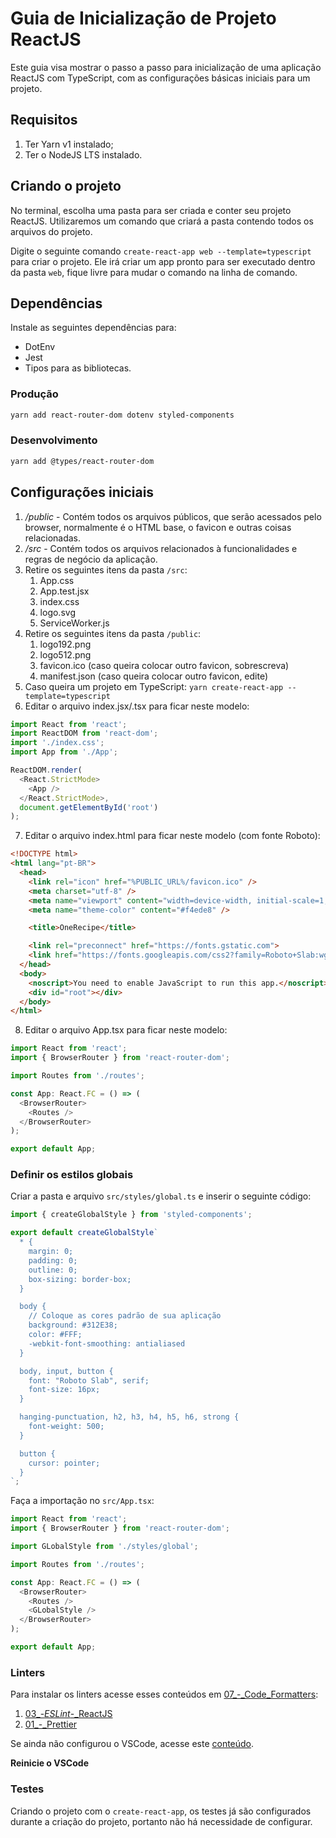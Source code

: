 # Guia de Inicialização de Projeto ReactJS

Este guia visa mostrar o passo a passo para inicialização de uma aplicação ReactJS com TypeScript, com as configurações básicas iniciais para um projeto.

## Requisitos

1. Ter Yarn v1 instalado;
2. Ter o NodeJS LTS instalado.

## Criando o projeto

No terminal, escolha uma pasta para ser criada e conter seu projeto ReactJS. Utilizaremos um comando que criará a pasta contendo todos os arquivos do projeto.

Digite o seguinte comando `create-react-app web --template=typescript` para criar o projeto. Ele irá criar um app pronto para ser executado dentro da pasta `web`, fique livre para mudar o comando na linha de comando.

## Dependências

Instale as seguintes dependências para:

- DotEnv
- Jest
- Tipos para as bibliotecas.

### Produção

```bash
yarn add react-router-dom dotenv styled-components
```

### Desenvolvimento

```bash
yarn add @types/react-router-dom
```

## Configurações iniciais

1. _/public_ - Contém todos os arquivos públicos, que serão acessados pelo browser, normalmente é o HTML base, o favicon e outras coisas relacionadas.
2. _/src_ - Contém todos os arquivos relacionados à funcionalidades e regras de negócio da aplicação.
3. Retire os seguintes itens da pasta `/src`:
   1. App.css
   2. App.test.jsx
   3. index.css
   4. logo.svg
   5. ServiceWorker.js
4. Retire os seguintes itens da pasta `/public`:
   1. logo192.png
   2. logo512.png
   3. favicon.ico (caso queira colocar outro favicon, sobrescreva)
   4. manifest.json (caso queira colocar outro favicon, edite)
5. Caso queira um projeto em TypeScript: `yarn create-react-app --template=typescript`
6. Editar o arquivo index.jsx/.tsx para ficar neste modelo:

```js
import React from 'react';
import ReactDOM from 'react-dom';
import './index.css';
import App from './App';

ReactDOM.render(
  <React.StrictMode>
    <App />
  </React.StrictMode>,
  document.getElementById('root')
);
```

7. Editar o arquivo index.html para ficar neste modelo (com fonte Roboto):

```html
<!DOCTYPE html>
<html lang="pt-BR">
  <head>
    <link rel="icon" href="%PUBLIC_URL%/favicon.ico" />
    <meta charset="utf-8" />
    <meta name="viewport" content="width=device-width, initial-scale=1, maximum-scale=1, user-scalable=n" />
    <meta name="theme-color" content="#f4ede8" />

    <title>OneRecipe</title>

    <link rel="preconnect" href="https://fonts.gstatic.com">
    <link href="https://fonts.googleapis.com/css2?family=Roboto+Slab:wght@400;500;600&display=swap" rel="stylesheet">
  </head>
  <body>
    <noscript>You need to enable JavaScript to run this app.</noscript>
    <div id="root"></div>
  </body>
</html>
```

8. Editar o arquivo App.tsx para ficar neste modelo:

```js
import React from 'react';
import { BrowserRouter } from 'react-router-dom';

import Routes from './routes';

const App: React.FC = () => (
  <BrowserRouter>
    <Routes />
  </BrowserRouter>
);

export default App;
```

### Definir os estilos globais

Criar a pasta e arquivo `src/styles/global.ts` e inserir o seguinte código:

```js
import { createGlobalStyle } from 'styled-components';

export default createGlobalStyle`
  * {
    margin: 0;
    padding: 0;
    outline: 0;
    box-sizing: border-box;
  }

  body {
    // Coloque as cores padrão de sua aplicação
    background: #312E38;
    color: #FFF;
    -webkit-font-smoothing: antialiased
  }

  body, input, button {
    font: "Roboto Slab", serif;
    font-size: 16px;
  }

  hanging-punctuation, h2, h3, h4, h5, h6, strong {
    font-weight: 500;
  }

  button {
    cursor: pointer;
  }
`;
```

Faça a importação no `src/App.tsx`:

```js
import React from 'react';
import { BrowserRouter } from 'react-router-dom';

import GLobalStyle from './styles/global';

import Routes from './routes';

const App: React.FC = () => (
  <BrowserRouter>
    <Routes />
    <GLobalStyle />
  </BrowserRouter>
);

export default App;
```

### Linters

Para instalar os linters acesse esses conteúdos em [07_-_Code_Formatters](https://github.com/MGustav0/tutoriando/tree/master/07_-_Code_Formatters):

1. [03_-_ESLint_-_ReactJS](https://github.com/MGustav0/tutoriando/blob/master/07_-_Code_Formatters/03_-_ESLint_-_ReactJS.md)
2. [01_-_Prettier](https://github.com/MGustav0/tutoriando/blob/master/07_-_Code_Formatters/01_-_Prettier.md)

Se ainda não configurou o VSCode, acesse este [conteúdo](https://github.com/MGustav0/tutoriando/blob/master/07_-_Code_Formatters/01_-_VSCode.md).

**Reinicie o VSCode**

### Testes

Criando o projeto com o `create-react-app`, os testes já são configurados durante a criação do projeto, portanto não há necessidade de configurar.
